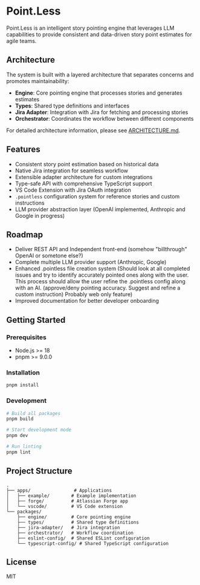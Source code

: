 # Point.Less

Point.Less is an intelligent story pointing engine that leverages LLM capabilities to provide consistent and data-driven story point estimates for agile teams.

## Architecture

The system is built with a layered architecture that separates concerns and promotes maintainability:

- **Engine**: Core pointing engine that processes stories and generates estimates
- **Types**: Shared type definitions and interfaces
- **Jira Adapter**: Integration with Jira for fetching and processing stories
- **Orchestrator**: Coordinates the workflow between different components

For detailed architecture information, please see [ARCHITECTURE.md](ARCHITECTURE.md).

## Features

- Consistent story point estimation based on historical data
- Native Jira integration for seamless workflow
- Extensible adapter architecture for custom integrations
- Type-safe API with comprehensive TypeScript support
- VS Code Extension with Jira OAuth integration
- `.pointless` configuration system for reference stories and custom instructions
- LLM provider abstraction layer (OpenAI implemented, Anthropic and Google in progress)

## Roadmap

- Deliver REST API and Independent front-end (somehow "billthrough" OpenAI or sometone else?)
- Complete multiple LLM provider support (Anthropic, Google)
- Enhanced .pointless file creation system (Should look at all completed issues and try to identify accurately pointed ones along with the user. This process should allow the user refine the .pointless config along with an AI. (approve/deny pointing accuracy. Suggest and refine a custom instruction) Probably web only feature)
- Improved documentation for better developer onboarding

## Getting Started

### Prerequisites

- Node.js >= 18
- pnpm >= 9.0.0

### Installation

```bash
pnpm install
```

### Development

```bash
# Build all packages
pnpm build

# Start development mode
pnpm dev

# Run linting
pnpm lint
```

## Project Structure

```
.
├── apps/                # Applications
│   ├── example/        # Example implementation
│   ├── forge/          # Atlassian Forge app
│   └── vscode/         # VS Code extension
└── packages/
    ├── engine/         # Core pointing engine
    ├── types/          # Shared type definitions
    ├── jira-adapter/   # Jira integration
    ├── orchestrator/   # Workflow coordination
    ├── eslint-config/  # Shared ESLint configuration
    └── typescript-config/ # Shared TypeScript configuration
```

## License

MIT
